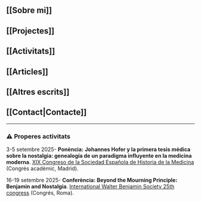 ## [[Sobre mi]]

## [[Projectes]]

## [[Activitats]]

## [[Articles]]

## [[Altres escrits]]

## [[Contact|Contacte]]

- - -
### ⚠️ Properes activitats

3-5 setembre 2025- **Ponència:** **Johannes Hofer y la primera tesis médica sobre la nostalgia: genealogía de un paradigma influyente en la medicina moderna**. [XIX Congreso de la Sociedad Española de Historia de la Medicina](https://xixcongresosehm.wordpress.com/) (Congrés acadèmic, Madrid).

16-19 setembre 2025- **Conferència:** **Beyond the Mourning Principle: Benjamin and Nostalgia**.  [International Walter Benjamin Society 25th congress](http://walterbenjamin.info/event/cfp-iwbs-25-southern-benjamin-mourning-play-revolution/) (Congrés, Roma).
